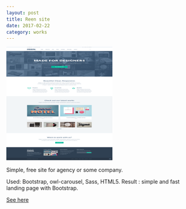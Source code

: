 ```yaml
---
layout: post
title: Reen site
date: 2017-02-22
category: works
---
```

[<img src="/images/fulls/home-Agency-Style-Desktop.png" class="image">](/my-works/home-agency-verstka/index.html)

Simple, free site for agency or some company.

Used: Bootstrap, owl-carousel, Sass, HTML5. 
Result : simple and fast landing page with Bootstrap.

[See here](/my-works/home-agency-verstka/index.html)
